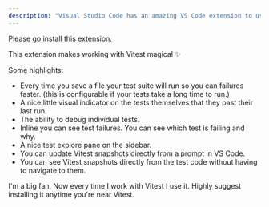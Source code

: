 ```yaml
---
description: "Visual Studio Code has an amazing VS Code extension to use with Vitest. It makes working Vitest a wonderful experience."
---
```


[Please go install this extension][vitest-vscode].

This extension makes working with Vitest magical ✨

Some highlights:

- Every time you save a file your test suite will run so you can failures faster. (this is configurable if your tests take a long time to run.)
- A nice little visual indicator on the tests themselves that they past their last run.
- The ability to debug individual tests.
- Inline you can see test failures. You can see which test is failing and why.
- A nice test explore pane on the sidebar.
- You can update Vitest snapshots directly from a prompt in VS Code.
- You can see Vitest snapshots directly from the test code without having to navigate to them.

I'm a big fan. Now every time I work with Vitest I use it. Highly suggest installing it anytime you're near Vitest.

[vitest-vscode]: https://marketplace.visualstudio.com/items?itemName=ZixuanChen.vitest-explorer
